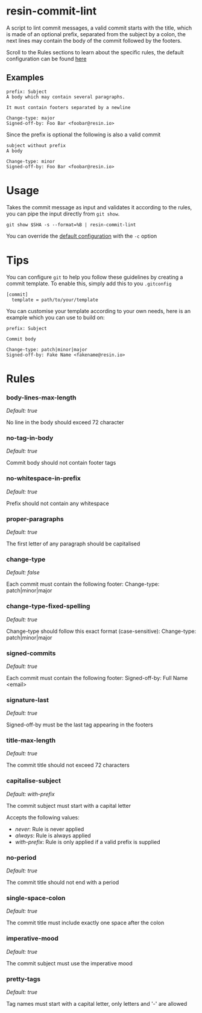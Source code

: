 # resin-commit-lint

A script to lint commit messages, a valid commit starts with the title, which is
made of an optional prefix, separated from the subject by a colon, the next lines may
contain the body of the commit followed by the footers.

Scroll to the Rules sections to learn about the specific rules, the default
configuration can be found [here](https://github.com/resin-io/resin-commit-lint/blob/master/config.json)


## Examples

```
prefix: Subject
A body which may contain several paragraphs.

It must contain footers separated by a newline

Change-type: major
Signed-off-by: Foo Bar <foobar@resin.io>
```

Since the prefix is optional the following is also a valid commit

```
subject without prefix
A body

Change-type: minor
Signed-off-by: Foo Bar <foobar@resin.io>
```

# Usage
Takes the commit message as input and validates it according to the rules, you can pipe the input directly from `git show`.

```
git show $SHA -s --format=%B | resin-commit-lint
```

You can override the [default configuration](https://github.com/resin-io/resin-commit-lint/blob/master/config.json) with the `-c` option

# Tips
You can configure `git` to help you follow these guidelines by creating a commit
template. To enable this, simply add this to you `.gitconfig`

```
[commit]
  template = path/to/your/template
```

You can customise your template according to your own needs, here is an example
which you can use to build on:
```
prefix: Subject

Commit body

Change-type: patch|minor|major
Signed-off-by: Fake Name <fakename@resin.io>
```
# Rules

### body-lines-max-length
*Default: true*

No line in the body should exceed 72 character

### no-tag-in-body
*Default: true*

Commit body should not contain footer tags

### no-whitespace-in-prefix
*Default: true*

Prefix should not contain any whitespace

### proper-paragraphs
*Default: true*

The first letter of any paragraph should be capitalised

### change-type
*Default: false*

Each commit must contain the following footer: Change-type: patch|minor|major

### change-type-fixed-spelling
*Default: true*

Change-type should follow this exact format (case-sensitive): Change-type: patch|minor|major

### signed-commits
*Default: true*

Each commit must contain the following footer: Signed-off-by: Full Name &lt;email&gt;

### signature-last
*Default: true*

Signed-off-by must be the last tag appearing in the footers

### title-max-length
*Default: true*

The commit title should not exceed 72 characters

### capitalise-subject
*Default: with-prefix*

The commit subject must start with a capital letter

Accepts the following values:
- *never*: Rule is never applied
- *always*: Rule is always applied
- *with-prefix*: Rule is only applied if a valid prefix is supplied

### no-period
*Default: true*

The commit title should not end with a period

### single-space-colon
*Default: true*

The commit title must include exactly one space after the colon

### imperative-mood
*Default: true*

The commit subject must use the imperative mood

### pretty-tags
*Default: true*

Tag names must start with a capital letter, only letters and &#x27;-&#x27; are allowed

